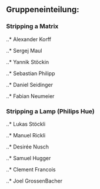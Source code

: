 ## Gruppeneinteilung:

### Stripping a Matrix

..* Alexander Korff

..* Sergej Maul

..* Yannik Stöckin	

..* Sebastian Philipp

..* Daniel Seidinger

..* Fabian Neumeier

### Stripping a Lamp (Philips Hue)

..* Lukas Stöckli
	
..* Manuel Rickli	

..* Desirée Nusch	

..* Samuel Hugger	

..* Clement Francois 

..* Joel GrossenBacher